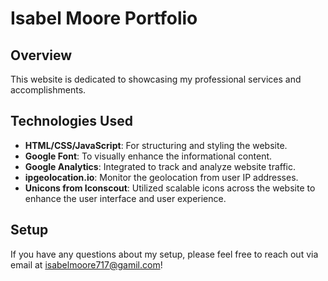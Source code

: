 # Isabel Moore Portfolio 

## Overview
This website is dedicated to showcasing my professional services and accomplishments.

## Technologies Used
- **HTML/CSS/JavaScript**: For structuring and styling the website.
- **Google Font**: To visually enhance the informational content.
- **Google Analytics**: Integrated to track and analyze website traffic.
- **ipgeolocation.io**: Monitor the geolocation from user IP addresses.
- **Unicons from Iconscout**: Utilized scalable icons across the website to enhance the user interface and user experience.

## Setup
If you have any questions about my setup, please feel free to reach out via email at isabelmoore717@gamil.com!
